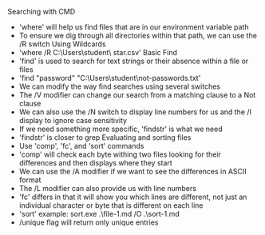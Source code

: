 Searching with CMD
- 'where' will help us find files that are in our environment variable path
- To ensure we dig through all directories within that path, we can use the /R switch
Using Wildcards
- 'where /R C:\Users\student\ star.csv'
Basic Find
- 'find' is used to search for text strings or their absence within a file or files
- 'find "password" "C:\Users\student\not-passwords.txt'
- We can modify the way find searches using several switches 
- The /V modifier can change our search from a matching clause to a Not clause
- We can also use the /N switch to display line numbers for us and the /I display to ignore case sensitivity
- If we need something more specific, 'findstr' is what we need
- 'findstr' is closer to grep
Evaluating and sorting files
- Use 'comp', 'fc', and 'sort' commands
- 'comp' will check each byte withing two files looking for their differences and then displays where they start
- We can use the /A modifier if we want to see the differences in ASCII format
- The /L modifier can also provide us with line numbers
- 'fc' differs in that it will show you which lines are different, not just an individual character or byte that is different on each line
- 'sort' example: sort.exe .\file-1.md /O .\sort-1.md
- /unique flag will return only unique entries
